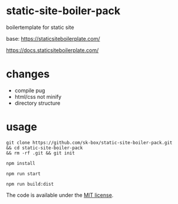 # static-site-boiler-pack

boilertemplate for static site

base: https://staticsiteboilerplate.com/

https://docs.staticsiteboilerplate.com/

# changes

- compile pug
- html/css not minify
- directory structure

# usage

```
git clone https://github.com/sk-box/static-site-boiler-pack.git
&& cd static-site-boiler-pack
&& rm -rf .git && git init

npm install

npm run start

npm run build:dist
```

The code is available under the [MIT license](LICENSE).
